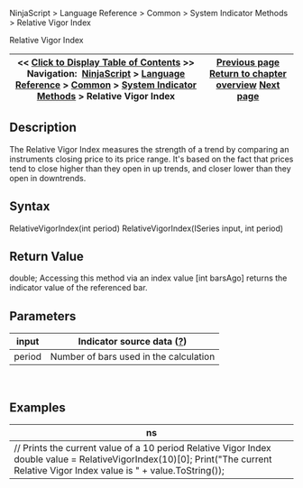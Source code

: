 ﻿
NinjaScript > Language Reference > Common > System Indicator Methods > Relative Vigor Index

Relative Vigor Index

| << [Click to Display Table of Contents](relative_vigor_index.md) >> **Navigation:**     [NinjaScript](ninjascript-1.md) > [Language Reference](language_reference_wip-1.md) > [Common](common-1.md) > [System Indicator Methods](indicators-1.md) > Relative Vigor Index | [Previous page](relative_strength_index_rsi-1.md) [Return to chapter overview](indicators-1.md) [Next page](relative_volatility_index_rvi-1.md) |
| --- | --- |
## Description
The Relative Vigor Index measures the strength of a trend by comparing an instruments closing price to its price range. It's based on the fact that prices tend to close higher than they open in up trends, and closer lower than they open in downtrends.
 
## Syntax
RelativeVigorIndex(int period)
RelativeVigorIndex(ISeries<double> input, int period)
 
## Return Value
double; Accessing this method via an index value [int barsAgo] returns the indicator value of the referenced bar.
 
## Parameters

| input | Indicator source data ([?](valid_input_data_for_indicator-1.md)) |
| --- | --- |
| period | Number of bars used in the calculation |
 
## 
## Examples

| ns |
| --- |
| // Prints the current value of a 10 period Relative Vigor Index double value = RelativeVigorIndex(10)[0]; Print("The current Relative Vigor Index value is " + value.ToString()); |
